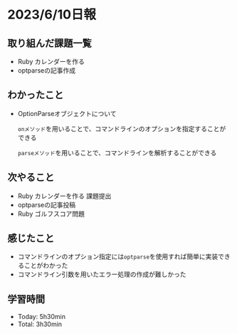 # 2023/6/10日報

## 取り組んだ課題一覧
- Ruby カレンダーを作る
- optparseの記事作成

## わかったこと
- OptionParseオブジェクトについて

  `onメソッド`を用いることで、コマンドラインのオプションを指定することができる
  
  `parseメソッド`を用いることで、コマンドラインを解析することができる

## 次やること
- Ruby カレンダーを作る 課題提出
- optparseの記事投稿
- Ruby ゴルフスコア問題

## 感じたこと
- コマンドラインのオプション指定には`optparse`を使用すれば簡単に実装できることがわかった
- コマンドライン引数を用いたエラー処理の作成が難しかった

## 学習時間
- Today: 5h30min
- Total: 3h30min

